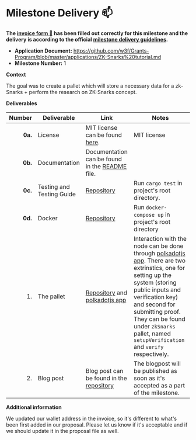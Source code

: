 # Milestone Delivery :mailbox:

**The [invoice form :pencil:](https://docs.google.com/forms/d/e/1FAIpQLSfmNYaoCgrxyhzgoKQ0ynQvnNRoTmgApz9NrMp-hd8mhIiO0A/viewform) has been filled out correctly for this milestone and the delivery is according to the official [milestone delivery guidelines](https://github.com/w3f/Grants-Program/blob/master/docs/milestone-deliverables-guidelines.md).**

- **Application Document:** https://github.com/w3f/Grants-Program/blob/master/applications/ZK-Snarks%20tutorial.md
- **Milestone Number:** 1

**Context**

The goal was to create a pallet which will store a necessary data for a zk-Snarks + perform the research on ZK-Snarks concept.

**Deliverables**

|  Number | Deliverable               | Link                                                                                                                                                              | Notes                                                                                                                                                                                                                                                                                                                                                                             |
| ------: | ------------------------- | ----------------------------------------------------------------------------------------------------------------------------------------------------------------- | --------------------------------------------------------------------------------------------------------------------------------------------------------------------------------------------------------------------------------------------------------------------------------------------------------------------------------------------------------------------------------- |
| **0a.** | License                   | MIT license can be found [here](https://github.com/bright/zk-snarks-with-substrate/tree/main/LICENSE).                                                            | MIT license                                                                                                                                                                                                                                                                                                                                                                       |
| **0b.** | Documentation             | Documentation can be found in the [README](https://github.com/bright/zk-snarks-with-substrate/tree/main/pallets/zk-snarks/README.md) file.                        |                                                                                                                                                                                                                                                                                                                                                                                   |
| **0c.** | Testing and Testing Guide | [Repository](https://github.com/bright/zk-snarks-with-substrate/)                                                                                                 | Run `cargo test` in project's root directory.                                                                                                                                                                                                                                                                                                                                     |
| **0d.** | Docker                    | [Repository](https://github.com/bright/zk-snarks-with-substrate/)                                                                                                 | Run `docker-compose up` in project's root directory                                                                                                                                                                                                                                                                                                                               |
|      1. | The pallet                | [Repository](https://github.com/bright/zk-snarks-with-substrate/) and [polkadotjs app](https://polkadot.js.org/apps/?rpc=ws%3A%2F%2F127.0.0.1%3A9944#/extrinsics) | Interaction with the node can be done through [polkadotjs app](https://polkadot.js.org/apps/?rpc=ws%3A%2F%2F127.0.0.1%3A9944#/extrinsics). There are two extrinstics, one for setting up the system (storing public inputs and verification key) and second for submitting proof. They can be found under `zkSnarks` pallet, named `setupVerification` and `verify` respectively. |
|      2. | Blog post                 | Blog post can be found in the [repository](https://https://github.com/bright/zk-snarks-with-substrate/tree/main/blog/introduction.md)                             | The blogpost will be published as soon as it's accepted as a part of the milestone.                                                                                                                                                                                                                                                                                               |

**Additional information**

We updated our wallet address in the invoice, so it's different to what's been first added in our proposal. Please let us know if it's acceptable and if we should update it in the proposal file as well.
